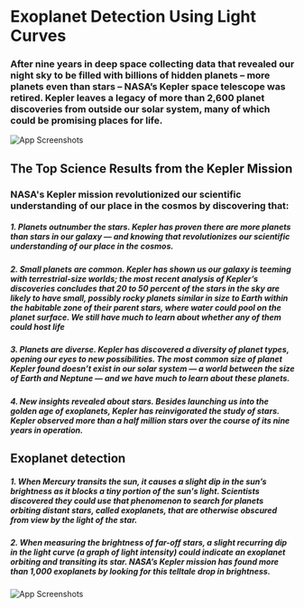 # Exoplanet Detection Using Light Curves

### After nine years in deep space collecting data that revealed our night sky to be filled with billions of hidden planets – more planets even than stars – NASA’s Kepler space telescope was retired. Kepler leaves a legacy of more than 2,600 planet discoveries from outside our solar system, many of which could be promising places for life.

![App Screenshots](https://raw.githubusercontent.com/vishnusingh-12/exoplanet-detection/master/readme/PIA16888.jpg)


## The Top Science Results from the Kepler Mission
### NASA's Kepler mission revolutionized our scientific understanding of our place in the cosmos by discovering that:
##### 1. Planets outnumber the stars. Kepler has proven there are more planets than stars in our galaxy — and knowing that revolutionizes our scientific understanding of our place in the cosmos.

##### 2. Small planets are common. Kepler has shown us our galaxy is teeming with terrestrial-size worlds; the most recent analysis of Kepler’s discoveries concludes that 20 to 50 percent of the stars in the sky are likely to have small, possibly rocky planets similar in size to Earth within the habitable zone of their parent stars, where water could pool on the planet surface. We still have much to learn about whether any of them could host life

##### 3. Planets are diverse. Kepler has discovered a diversity of planet types, opening our eyes to new possibilities. The most common size of planet Kepler found doesn’t exist in our solar system — a world between the size of Earth and Neptune — and we have much to learn about these planets.

##### 4. New insights revealed about stars. Besides launching us into the golden age of exoplanets, Kepler has reinvigorated the study of stars. Kepler observed more than a half million stars over the course of its nine years in operation.


## Exoplanet detection

#####  1. When Mercury transits the sun, it causes a slight dip in the sun’s brightness as it blocks a tiny portion of the sun's light. Scientists discovered they could use that phenomenon to search for planets orbiting distant stars, called exoplanets, that are otherwise obscured from view by the light of the star.
#####  2. When measuring the brightness of far-off stars, a slight recurring dip in the light curve (a graph of light intensity) could indicate an exoplanet orbiting and transiting its star. NASA’s Kepler mission has found more than 1,000 exoplanets by looking for this telltale drop in brightness.

![App Screenshots](https://raw.githubusercontent.com/vishnusingh-12/exoplanet-detection/master/readme/exo.png)
